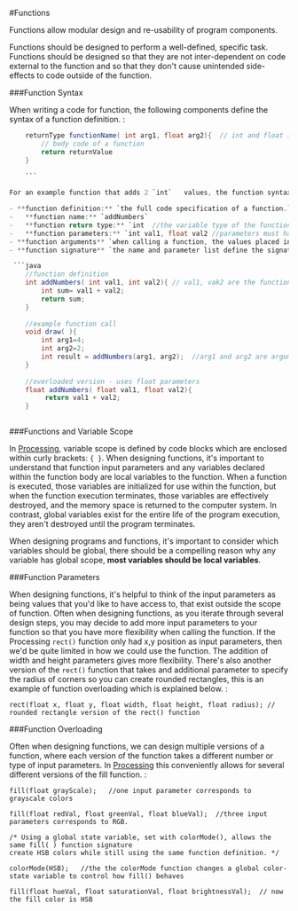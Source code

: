 #Functions


Functions allow modular design and re-usability of program components.

Functions should be designed to perform a well-defined, specific task. Functions should be designed so that they are not inter-dependent on code external to the function and so that they don't cause unintended side-effects to code outside of the function.

###Function Syntax

When writing a code for function, the following components define the syntax of a function definition. :
```java
    returnType functionName( int arg1, float arg2){  // int and float input parameters 
        // body code of a function
        return returnValue
    }
    
    ```

For an example function that adds 2 `int`   values, the function syntax is

- **function definition:** `the full code specification of a function.`
-   **function name:** `addNumbers`
-   **function return type:** `int  //the variable type of the function's return type must be declared, or it must specified as void if no value will be returned`
-   **function parameters:** `int val1, float val2 //parameters must have a declared variable-type` 
- **function arguments** `when calling a function, the values placed inside the function parentheses are called arguments, the argument values are used to initialize the function's input parameters`
- **function signature** `the name and parameter list define the signature of a function.  A function's signature specifies information about how to use, or call a function. A compiler compares functions signatures to determine if 2 identically named functions are valid overloaded functions, the parameter lists must be unique, based on data-type or number of parameters.  `  

 ```java
    //function definition
    int addNumbers( int val1, int val2){ // val1, vak2 are the functions parameters 
        int sum= val1 + val2;
        return sum;
    }
    
    //example function call 
    void draw( ){
        int arg1=4;
        int arg2=2;
        int result = addNumbers(arg1, arg2);  //arg1 and arg2 are arguments
    }
    
    //overloaded version - uses float parameters
    float addNumbers( float val1, float val2){
         return val1 + val2;
    }
   
   ```    

        
###Functions and Variable Scope

In [Processing](http://processing.org), variable scope is defined by code blocks which are enclosed within curly brackets: `{ }`. When designing functions, it's important to understand that function input parameters and any variables declared within the function body are local variables to the function. When a function is executed, those variables are initialized for use within the function, but when the function execution terminates, those variables are effectively destroyed, and the memory space is returned to the computer system. In contrast, global variables exist for the entire life of the program execution, they aren't destroyed until the program terminates.

When designing programs and functions, it's important to consider which variables should be global, there should be a compelling reason why any variable has global scope, **most variables should be local variables**.

###Function Parameters

When designing functions, it's helpful to think of the input parameters as being values that you'd like to have access to, that exist outside the scope of function. Often when designing functions, as you iterate through several design steps, you may decide to add more input parameters to your function so that you have more flexibility when calling the function. If the Processing `rect()` function only had x,y position as input parameters, then we'd be quite limited in how we could use the function. The addition of width and height parameters gives more flexibility. There's also another version of the `rect()` function that takes and additional parameter to specify the radius of corners so you can create rounded rectangles, this is an example of function overloading which is explained below. :

    rect(float x, float y, float width, float height, float radius); // rounded rectangle version of the rect() function

###Function Overloading

Often when designing functions, we can design multiple versions of a function, where each version of the function takes a different number or type of input parameters. In [Processing](http://processing.org) this conveniently allows for several different versions of the fill function. :

    fill(float grayScale);   //one input parameter corresponds to grayscale colors

    fill(float redVal, float greenVal, float blueVal);  //three input parameters corresponds to RGB.

    /* Using a global state variable, set with colorMode(), allows the same fill( ) function signature 
    create HSB colors while still using the same function definition. */

    colorMode(HSB);   //the the colorMode function changes a global color-state variable to control how fill() behaves

    fill(float hueVal, float saturationVal, float brightnessVal);  // now the fill color is HSB

